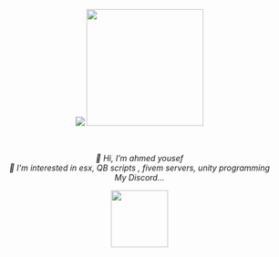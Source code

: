 
<p align="center">
  
  <img src="https://github-readme-stats.vercel.app/api?username=ahmed608&hide=stars&show_icons=true&theme=dracula&line_height=32">
  <img height="205" src="https://github-readme-stats.vercel.app/api/top-langs/?username=ahmed608&count_private=true&theme=dracula">

</p>
<br>


<p align="center">
  <i>👋 Hi, I’m ahmed yousef</i>
  <br>
  <i>👀 I’m interested in esx, QB scripts , fivem servers, unity programming</i>
  <br>
  <i>My Discord...</i>
</p>
<div align="center">
  <a href="https://discord.gg/Q6VpZTueKF"><img width="100" src="https://beeimg.com/images/f67507130903.png" ></a>
  </div>





